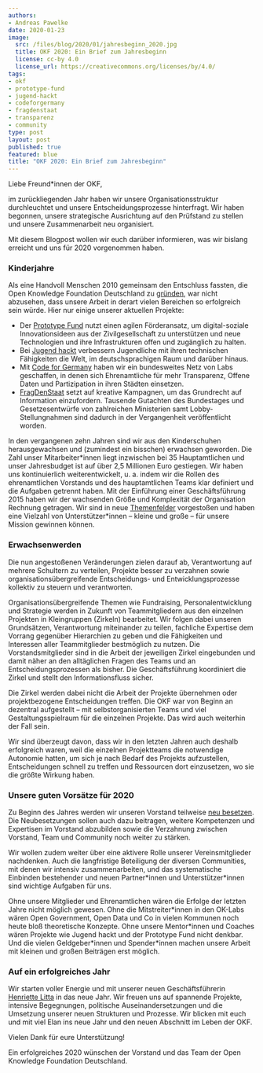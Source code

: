 ```yaml
---
authors:
- Andreas Pawelke
date: 2020-01-23
image:
  src: /files/blog/2020/01/jahresbeginn_2020.jpg
  title: OKF 2020: Ein Brief zum Jahresbeginn
  license: cc-by 4.0
  license_url: https://creativecommons.org/licenses/by/4.0/
tags:
- okf
- prototype-fund
- jugend-hackt
- codeforgermany
- fragdenstaat
- transparenz
- community
type: post
layout: post
published: true
featured: blue
title: "OKF 2020: Ein Brief zum Jahresbeginn"
---
```


Liebe Freund\*innen der OKF,

im zurückliegenden Jahr haben wir unsere Organisationsstruktur durchleuchtet und unsere Entscheidungsprozesse hinterfragt. Wir haben begonnen, unsere strategische Ausrichtung auf den Prüfstand zu stellen und unsere Zusammenarbeit neu organisiert.

Mit diesem Blogpost wollen wir euch darüber informieren, was wir bislang erreicht und uns für 2020 vorgenommen haben.


### Kinderjahre

Als eine Handvoll Menschen 2010 gemeinsam den Entschluss fassten, die Open Knowledge Foundation Deutschland zu [gründen](https://okfn.de/blog/2010/05/okfn-deutschland-gegruendet/), war nicht abzusehen, dass unsere Arbeit in derart vielen Bereichen so erfolgreich sein würde. Hier nur einige unserer aktuellen Projekte:

- Der [Prototype Fund](https://okfn.de/projekte/prototypefund/) nutzt einen agilen Förderansatz, um digital-soziale Innovationsideen aus der Zivilgesellschaft zu unterstützen und neue Technologien und ihre Infrastrukturen offen und zugänglich zu halten.
- Bei [Jugend hackt](https://okfn.de/projekte/jugendhackt/) verbessern Jugendliche mit ihren technischen Fähigkeiten die Welt, im deutschsprachigen Raum und darüber hinaus.
- Mit [Code for Germany](https://okfn.de/projekte/codeforde/) haben wir ein bundesweites Netz von Labs geschaffen, in denen sich Ehrenamtliche für mehr Transparenz, Offene Daten und Partizipation in ihren Städten einsetzen.
- [FragDenStaat](https://okfn.de/projekte/fragdenstaat/) setzt auf kreative Kampagnen, um das Grundrecht auf Information einzufordern. Tausende Gutachten des Bundestages und Gesetzesentwürfe von zahlreichen Ministerien samt Lobby-Stellungnahmen sind dadurch in der Vergangenheit veröffentlicht worden.

In den vergangenen zehn Jahren sind wir aus den Kinderschuhen herausgewachsen und (zumindest ein bisschen) erwachsen geworden. Die Zahl unser Mitarbeiter*innen liegt inzwischen bei 35 Hauptamtlichen und unser Jahresbudget ist auf über 2,5 Millionen Euro gestiegen. Wir haben uns kontinuierlich weiterentwickelt, u. a. indem wir die Rollen des ehrenamtlichen Vorstands und des hauptamtlichen Teams klar definiert und die Aufgaben getrennt haben. Mit der Einführung einer Geschäftsführung 2015 haben wir der wachsenden Größe und Komplexität der Organisation Rechnung getragen. Wir sind in neue [Themenfelder](https://okfn.de/themen/) vorgestoßen und haben eine Vielzahl von Unterstützer\*innen – kleine und große – für unsere Mission gewinnen können.

### Erwachsenwerden

Die nun angestoßenen Veränderungen zielen darauf ab, Verantwortung auf mehrere Schultern zu verteilen, Projekte besser zu verzahnen sowie organisationsübergreifende Entscheidungs- und Entwicklungsprozesse kollektiv zu steuern und verantworten.

Organisationsübergreifende Themen wie Fundraising, Personalentwicklung und Strategie werden in Zukunft von Teammitgliedern aus den einzelnen Projekten in Kleingruppen (Zirkeln) bearbeitet. Wir folgen dabei unseren Grundsätzen, Verantwortung miteinander zu teilen, fachliche Expertise dem Vorrang gegenüber Hierarchien zu geben und die Fähigkeiten und Interessen aller Teammitglieder bestmöglich zu nutzen. Die Vorstandsmitglieder sind in die Arbeit der jeweiligen Zirkel eingebunden und damit näher an den alltäglichen Fragen des Teams und an Entscheidungsprozessen als bisher. Die Geschäftsführung koordiniert die Zirkel und stellt den Informationsfluss sicher. 

Die Zirkel werden dabei nicht die Arbeit der Projekte übernehmen oder projektbezogene Entscheidungen treffen. Die OKF war von Beginn an dezentral aufgestellt – mit selbstorganisierten Teams und viel Gestaltungsspielraum für die einzelnen Projekte. Das wird auch weiterhin der Fall sein. 

Wir sind überzeugt davon, dass wir in den letzten Jahren auch deshalb erfolgreich waren, weil die einzelnen Projektteams die notwendige Autonomie hatten, um sich je nach Bedarf des Projekts aufzustellen, Entscheidungen schnell zu treffen und Ressourcen dort einzusetzen, wo sie die größte Wirkung haben. 

### Unsere guten Vorsätze für 2020

Zu Beginn des Jahres werden wir unseren Vorstand teilweise [neu besetzen](https://okfn.de/blog/2019/12/neuer-vorstand/). Die Neubesetzungen sollen auch dazu beitragen, weitere Kompetenzen und Expertisen im Vorstand abzubilden sowie die Verzahnung zwischen Vorstand, Team und Community noch weiter zu stärken. 

Wir wollen zudem weiter über eine aktivere Rolle unserer Vereinsmitglieder nachdenken. Auch die langfristige Beteiligung der diversen Communities, mit denen wir intensiv zusammenarbeiten, und das systematische Einbinden bestehender und neuen Partner\*innen und Unterstützer\*innen sind wichtige Aufgaben für uns.

Ohne unsere Mitglieder und Ehrenamtlichen wären die Erfolge der letzten Jahre nicht möglich gewesen. Ohne die Mitstreiter\*innen in den OK-Labs wären Open Government, Open Data und Co in vielen Kommunen noch heute bloß theoretische Konzepte. Ohne unsere Mentor\*innen und Coaches wären Projekte wie Jugend hackt und der Prototype Fund nicht denkbar. Und die vielen Geldgeber\*innen und Spender\*innen machen unsere Arbeit mit kleinen und großen Beiträgen erst möglich.

### Auf ein erfolgreiches Jahr

Wir starten voller Energie und mit unserer neuen Geschäftsführerin [Henriette Litta](https://okfn.de/blog/2019/12/willkommen-henriette/) in das neue Jahr. Wir freuen uns auf spannende Projekte, intensive Begegnungen, politische Auseinandersetzungen und die Umsetzung unserer neuen Strukturen und Prozesse. Wir blicken mit euch und mit viel Elan ins neue Jahr und den neuen Abschnitt im Leben der OKF. 

Vielen Dank für eure Unterstützung! 

Ein erfolgreiches 2020 wünschen der Vorstand und das Team der Open Knowledge Foundation Deutschland.
